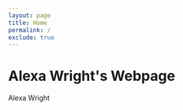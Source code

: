 ```yaml
---
layout: page
title: Home
permalink: /
exclude: true
---
```


# Alexa Wright's Webpage
Alexa Wright
<n></n>

